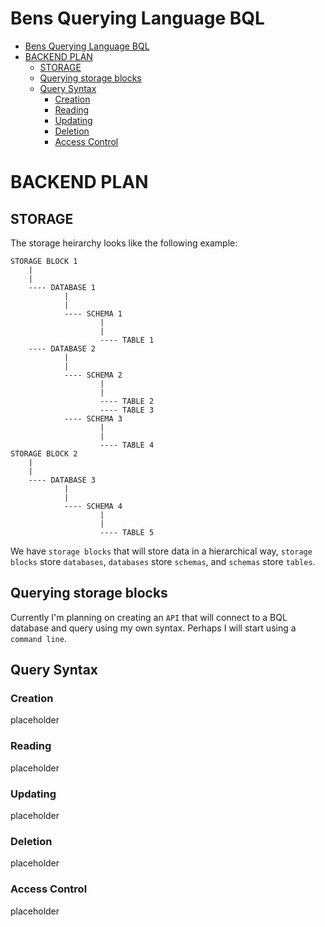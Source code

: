 # Bens Querying Language BQL

- [Bens Querying Language BQL](#bens-querying-language-bql)
- [BACKEND PLAN](#backend-plan)
  - [STORAGE](#storage)
  - [Querying storage blocks](#querying-storage-blocks)
  - [Query Syntax](#query-syntax)
    - [Creation](#creation)
    - [Reading](#reading)
    - [Updating](#updating)
    - [Deletion](#deletion)
    - [Access Control](#access-control)

# BACKEND PLAN

## STORAGE

The storage heirarchy looks like the following example:

```
STORAGE BLOCK 1
    |
    |
    ---- DATABASE 1
            |
            |
            ---- SCHEMA 1
                    |
                    |
                    ---- TABLE 1
    ---- DATABASE 2
            |
            |
            ---- SCHEMA 2
                    |
                    |
                    ---- TABLE 2
                    ---- TABLE 3
            ---- SCHEMA 3
                    |
                    |
                    ---- TABLE 4
STORAGE BLOCK 2
    |
    |
    ---- DATABASE 3
            |
            |
            ---- SCHEMA 4
                    |
                    |
                    ---- TABLE 5
```

We have `storage blocks` that will store data in a hierarchical way, `storage blocks` store `databases`, `databases` store `schemas`, and `schemas` store `tables`.

## Querying storage blocks

Currently I'm planning on creating an `API` that will connect to a BQL database and query using my own syntax. Perhaps I will start using a `command line`.

## Query Syntax

### Creation

placeholder

### Reading

placeholder

### Updating

placeholder

### Deletion

placeholder

### Access Control

placeholder
